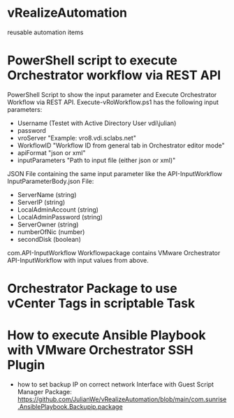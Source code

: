 
# vRealizeAutomation
reusable automation items

# PowerShell script to execute Orchestrator workflow via REST API

PowerShell Script to show the input parameter and Execute Orchestrator Workflow via REST API. 
Execute-vRoWorkflow.ps1 has the following input parameters:
- Username (Testet with Active Directory User vdi\julian)
- password 
- vroServer "Example: vro8.vdi.sclabs.net"
- WorkflowID "Workflow ID from general tab in Orchestrator editor mode"
- apiFormat "json or xml"
- inputParameters "Path to input file (either json or xml)"

JSON File containing the same input parameter like the API-InputWorkflow
InputParameterBody.json File:
- ServerName (string)
- ServerIP (string)
- LocalAdminAccount (string)
- LocalAdminPassword (string)
- ServerOwner (string)
- numberOfNic (number)
- secondDisk (boolean)

com.API-InputWorkflow Workflowpackage contains VMware Orchestrator API-InputWorkflow with input values from above.

# Orchestrator Package to use vCenter Tags in scriptable Task


# How to execute Ansible Playbook with VMware Orchestrator SSH Plugin
+ how to set backup IP on correct network Interface with Guest Script Manager
Package: https://github.com/JulianWe/vRealizeAutomation/blob/main/com.sunrise.AnsiblePlaybook.Backupip.package


